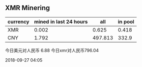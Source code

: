 ## XMR Minering

|currency|mined in last 24 hours|all|in pool|
|---|---|---|---|
|XMR|0.002|0.625|0.418|
|CNY|1.792|497.813|332.9|

今日美元对人民币 6.88	今日xmr对人民币796.04


2018-09-27 04:05